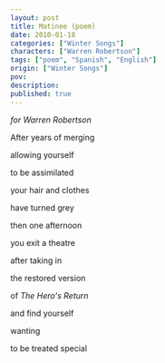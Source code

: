 ```yaml
---
layout: post
title: Matinee (poem)
date: 2010-01-18
categories: ["Winter Songs"]
characters: ["Warren Robertson"]
tags: ["poem", "Spanish", "English"]
origin: ["Winter Songs"]
pov: 
description: 
published: true
---
```


*for Warren Robertson*

After years of merging

allowing yourself

to be assimilated

your hair and clothes

have turned grey

then one afternoon

you exit a theatre

after taking in

the restored version

of *The Hero's Return*

and find yourself

wanting

to be treated special
